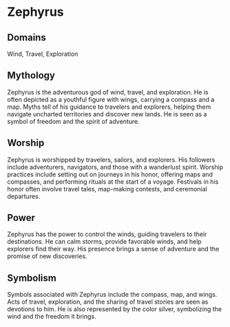 # Zephyrus
## Domains 
Wind, Travel, Exploration
## Mythology
Zephyrus is the adventurous god of wind, travel, and exploration. He is often depicted as a youthful figure with wings, carrying a compass and a map. Myths tell of his guidance to travelers and explorers, helping them navigate uncharted territories and discover new lands. He is seen as a symbol of freedom and the spirit of adventure.
## Worship 
Zephyrus is worshipped by travelers, sailors, and explorers. His followers include adventurers, navigators, and those with a wanderlust spirit. Worship practices include setting out on journeys in his honor, offering maps and compasses, and performing rituals at the start of a voyage. Festivals in his honor often involve travel tales, map-making contests, and ceremonial departures.
## Power
Zephyrus has the power to control the winds, guiding travelers to their destinations. He can calm storms, provide favorable winds, and help explorers find their way. His presence brings a sense of adventure and the promise of new discoveries.
## Symbolism 
Symbols associated with Zephyrus include the compass, map, and wings. Acts of travel, exploration, and the sharing of travel stories are seen as devotions to him. He is also represented by the color silver, symbolizing the wind and the freedom it brings.
